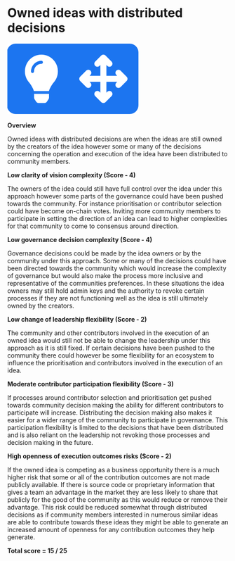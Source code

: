 # Owned ideas with distributed decisions

![](../../.gitbook/assets/owned-idea-with-distributed-decisions.png)



**Overview**

Owned ideas with distributed decisions are when the ideas are still owned by the creators of the idea however some or many of the decisions concerning the operation and execution of the idea have been distributed to community members.



**Low clarity of vision complexity (Score - 4)**

The owners of the idea could still have full control over the idea under this approach however some parts of the governance could have been pushed towards the community. For instance prioritisation or contributor selection could have become on-chain votes. Inviting more community members to participate in setting the direction of an idea can lead to higher complexities for that community to come to consensus around direction.



**Low governance decision complexity (Score - 4)**

Governance decisions could be made by the idea owners or by the community under this approach. Some or many of the decisions could have been directed towards the community which would increase the complexity of governance but would also make the process more inclusive and representative of the communities preferences. In these situations the idea owners may still hold admin keys and the authority to revoke certain processes if they are not functioning well as the idea is still ultimately owned by the creators.



**Low change of leadership flexibility (Score - 2)**

The community and other contributors involved in the execution of an owned idea would still not be able to change the leadership under this approach as it is still fixed. If certain decisions have been pushed to the community there could however be some flexibility for an ecosystem to influence the prioritisation and contributors involved in the execution of an idea.



**Moderate contributor participation flexibility (Score - 3)**

If processes around contributor selection and prioritisation get pushed towards community decision making the ability for different contributors to participate will increase. Distributing the decision making also makes it easier for a wider range of the community to participate in governance. This participation flexibility is limited to the decisions that have been distributed and is also reliant on the leadership not revoking those processes and decision making in the future.



**High openness of execution outcomes risks (Score - 2)**

If the owned idea is competing as a business opportunity there is a much higher risk that some or all of the contribution outcomes are not made publicly available. If there is source code or proprietary information that gives a team an advantage in the market they are less likely to share that publicly for the good of the community as this would reduce or remove their advantage. This risk could be reduced somewhat through distributed decisions as if community members interested in numerous similar ideas are able to contribute towards these ideas they might be able to generate an increased amount of openness for any contribution outcomes they help generate.



**Total score = 15 / 25**
